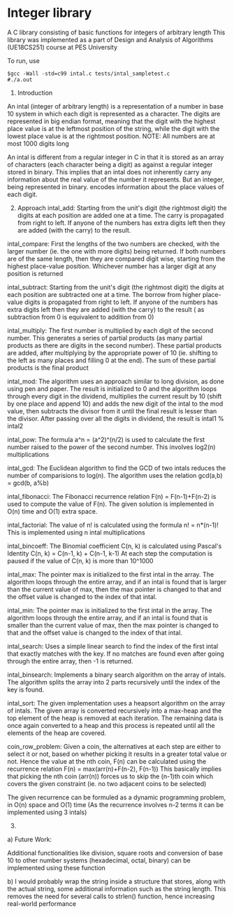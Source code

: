 # Integer library
A C library consisting of basic functions for integers of arbitrary length
This library was implemented as a part of Design and Analysis of Algorithms (UE18CS251) course at PES University

To run, use
```
$gcc -Wall -std=c99 intal.c tests/intal_sampletest.c 
#./a.out
```

1. Introduction

An intal (integer of arbitrary length) is a representation of a number in base 10 system in which each digit is represented as a character. The digits are represented in big endian format, meaning that the digit with the highest place value is at the leftmost position of the string, while the digit with the lowest place value is at the rightmost position. 
NOTE: All numbers are at most 1000 digits long

An intal is different from a regular integer in C in that it is stored as an array of characters (each character being a digit) as against a regular integer stored in binary. This implies that an intal does not inherently carry any information about the real value of the number it represents. But an integer, being represented in binary. encodes information about the place values of each digit. 

2. Approach
intal_add: Starting from the unit's digit (the rightmost digit) the digits at each position are added one at a time. The carry is propagated from right to left. 
If anyone of the numbers has extra digits left then they are added (with the carry) to the result. 

intal_compare: First the lengths of the two numbers are checked, with the larger number (ie. the one with more digits) being returned. 
If both numbers are of the same length, then they are compared digit wise, starting from the highest place-value position. Whichever number has a larger digit at any position is returned

intal_subtract: Starting from the unit's digit (the rightmost digit) the digits at each position are subtracted one at a time. The borrow from higher place-value digits is propagated from right to left. 
If anyone of the numbers has extra digits left then they are added (with the carry) to the result ( as subtraction from 0 is equivalent to addition from 0)

intal_multiply: The first number is multiplied by each digit of the second number. This generates a series of partial products (as many partial products as there are digits in the second number). These partial products are added, after 
multiplying by the appropriate power of 10 (ie. shifting to the left as many places and filling 0 at the end). 
The sum of these partial products is the final product

intal_mod: The algorithm uses an approach similar to long division, as done using pen and paper. The result is initialized to 0 and the algorithm loops through every digit in the dividend, multiplies the current result by 10 (shift by one place and append 10) and 
adds the new digit of the intal to the mod value, then subtracts the divisor from it until the final result is lesser than the divisor. After passing over all the digits in dividend, the result is intal1 % intal2

intal_pow: The formula a^n = (a^2)^(n/2) is used to calculate the first number raised to the power of the second number. This involves log2(n) multiplications

intal_gcd: The Euclidean algorithm to find the GCD of two intals reduces the number of comparisions to log(n). The algorithm uses the relation gcd(a,b) = gcd(b, a%b)

intal_fibonacci: The Fibonacci recurrence relation F(n) = F(n-1)+F(n-2) is used to compute the value of F(n). The given solution is implemented in O(n) time and O(1) extra space. 

intal_factorial: The value of n! is calculated using the formula n! = n*(n-1)! 
This is implemented using n intal multiplications

intal_bincoeff: The Binomial coefficient C(n, k) is calculated using Pascal's Identity C(n, k) = C(n-1, k) + C(n-1, k-1)
At each step the computation is paused if the value of C(n, k) is more than 10^1000

intal_max: The pointer max is initialized to the first intal in the array. The algorithm loops through the entire array, and if an intal is found that is larger than the current value of max, then the max pointer is changed to that and the offset value is changed to the index of that intal. 

intal_min: The pointer max is initialized to the first intal in the array. The algorithm loops through the entire array, and if an intal is found that is smaller than the current value of max, then the max pointer is changed to that and the offset value is changed to the index of that intal. 

intal_search: Uses a simple linear search to find the index of the first intal that exactly matches with the key. If no matches are found even after going through the entire array, then -1 is returned.

intal_binsearch: Implements a binary search algorithm on the array of intals. The algorithm splits the array into 2 parts recursively until the index of the key is found. 

intal_sort: The given implementation uses a heapsort algorithm on the array of intals. The given array is converted recursively into a max-heap and the top element of the heap is removed at each iteration. The remaining data is once again converted to a heap and this process is repeated until all the elements of the heap are covered.

coin_row_problem: Given a coin, the alternatives at each step are either to select it or not, based on whether picking it results in a greater total value or not. 
Hence the value at the nth coin, F(n) can be calculated using the recurrence relation F(n) = max(arr(n)+F(n-2), F(n-1))
This basically implies that picking the nth coin (arr(n)) forces us to skip the (n-1)th coin which covers the given constraint (ie. no two adjacent coins to be selected)

The given recurrence can be formuled as a dynamic programming problem, in O(n) space and O(1) time (As the recurrence involves n-2 terms it can be implemented using 3 intals)


3. 
a) Future Work:

Additional functionalities like division, square roots and conversion of base 10 to other number systems (hexadecimal, octal, binary) can be implemented using these function

b) I would probably wrap the string inside a structure that stores, along with the actual string, some additional information such as the string length. This removes the need for several calls to strlen() function, hence increasing real-world performance


